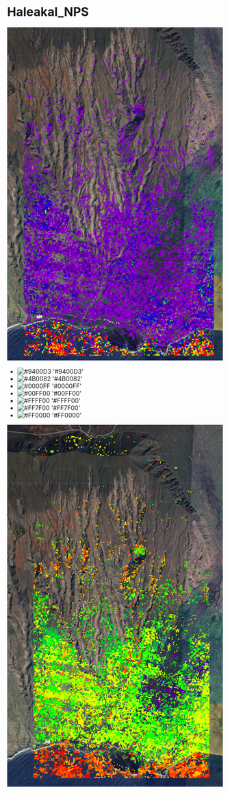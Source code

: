 # Haleakal_NPS
![Magintude of Disturbance](mag.png)

- ![#9400D3](https://placehold.co/15x15/9400D3/9400D3.png) '#9400D3'
- ![#4B0082](https://placehold.co/15x15/4B0082/4B00825.png) '#4B0082'
- ![#0000FF](https://placehold.co/15x15/0000FF/0000FF.png) '#0000FF'
- ![#00FF00](https://placehold.co/15x15/00FF00/00FF00.png) '#00FF00'
- ![#FFFF00](https://placehold.co/15x15/FFFF00/FFFF00.png) '#FFFF00'
- ![#FF7F00](https://placehold.co/15x15/FF7F00/FF7F00.png) '#FF7F00'
- ![#FF0000](https://placehold.co/15x15/FF0000/FF0000.png) '#FF0000'

![Year of Distrubance](yod.png)
